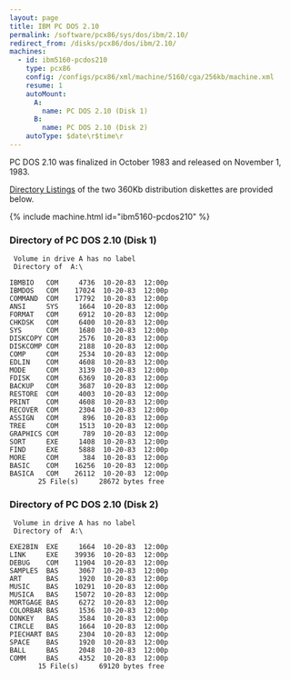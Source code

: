 ```yaml
---
layout: page
title: IBM PC DOS 2.10
permalink: /software/pcx86/sys/dos/ibm/2.10/
redirect_from: /disks/pcx86/dos/ibm/2.10/
machines:
  - id: ibm5160-pcdos210
    type: pcx86
    config: /configs/pcx86/xml/machine/5160/cga/256kb/machine.xml
    resume: 1
    autoMount:
      A:
        name: PC DOS 2.10 (Disk 1)
      B:
        name: PC DOS 2.10 (Disk 2)
    autoType: $date\r$time\r
---
```


PC DOS 2.10 was finalized in October 1983 and released on November 1, 1983.

[Directory Listings](#directory-of-pc-dos-210-disk-1) of the two 360Kb distribution diskettes are provided below.

{% include machine.html id="ibm5160-pcdos210" %}

### Directory of PC DOS 2.10 (Disk 1)

	 Volume in drive A has no label
	 Directory of  A:\
	
	IBMBIO   COM     4736  10-20-83  12:00p
	IBMDOS   COM    17024  10-20-83  12:00p
	COMMAND  COM    17792  10-20-83  12:00p
	ANSI     SYS     1664  10-20-83  12:00p
	FORMAT   COM     6912  10-20-83  12:00p
	CHKDSK   COM     6400  10-20-83  12:00p
	SYS      COM     1680  10-20-83  12:00p
	DISKCOPY COM     2576  10-20-83  12:00p
	DISKCOMP COM     2188  10-20-83  12:00p
	COMP     COM     2534  10-20-83  12:00p
	EDLIN    COM     4608  10-20-83  12:00p
	MODE     COM     3139  10-20-83  12:00p
	FDISK    COM     6369  10-20-83  12:00p
	BACKUP   COM     3687  10-20-83  12:00p
	RESTORE  COM     4003  10-20-83  12:00p
	PRINT    COM     4608  10-20-83  12:00p
	RECOVER  COM     2304  10-20-83  12:00p
	ASSIGN   COM      896  10-20-83  12:00p
	TREE     COM     1513  10-20-83  12:00p
	GRAPHICS COM      789  10-20-83  12:00p
	SORT     EXE     1408  10-20-83  12:00p
	FIND     EXE     5888  10-20-83  12:00p
	MORE     COM      384  10-20-83  12:00p
	BASIC    COM    16256  10-20-83  12:00p
	BASICA   COM    26112  10-20-83  12:00p
	       25 File(s)     28672 bytes free

### Directory of PC DOS 2.10 (Disk 2)

	 Volume in drive A has no label
	 Directory of  A:\
	
	EXE2BIN  EXE     1664  10-20-83  12:00p
	LINK     EXE    39936  10-20-83  12:00p
	DEBUG    COM    11904  10-20-83  12:00p
	SAMPLES  BAS     3067  10-20-83  12:00p
	ART      BAS     1920  10-20-83  12:00p
	MUSIC    BAS    10291  10-20-83  12:00p
	MUSICA   BAS    15072  10-20-83  12:00p
	MORTGAGE BAS     6272  10-20-83  12:00p
	COLORBAR BAS     1536  10-20-83  12:00p
	DONKEY   BAS     3584  10-20-83  12:00p
	CIRCLE   BAS     1664  10-20-83  12:00p
	PIECHART BAS     2304  10-20-83  12:00p
	SPACE    BAS     1920  10-20-83  12:00p
	BALL     BAS     2048  10-20-83  12:00p
	COMM     BAS     4352  10-20-83  12:00p
	       15 File(s)     69120 bytes free
